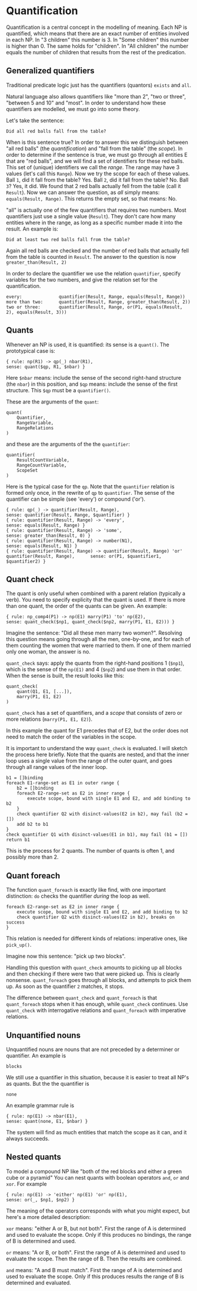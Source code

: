 # Quantification

Quantification is a central concept in the modelling of meaning. Each NP is quantified, which means that there are an exact number of entities involved in each NP. In "3 children" this number is 3. In "Some children" this number is higher than 0. The same holds for "children". In "All children" the number equals the number of children that results from the rest of the predication.     

## Generalized quantifiers

Traditional predicate logic just has the quantifiers (quantors) `exists` and `all`.

Natural language also allows quantifiers like "more than 2", "two or three", "between 5 and 10" and "most". In order to understand how these quantifiers are modelled, we must go into some theory.

Let's take the sentence:

    Did all red balls fall from the table?
    
When is this sentence true? In order to answer this we distinguish between "all red balls" (the _quantification_) and "fall from the table" (the _scope_). In order to determine if the sentence is true, we must go through all entities E that are "red balls", and we will find a set of identifiers for these red balls. This set of (unique) identifiers we call the _range_. The range may have 3 values (let's call this `Range`). Now we try the scope for each of these values. Ball `1`, did it fall from the table? Yes. Ball `2`, did it fall from the table? No. Ball `3`? Yes, it did. We found that 2 red balls actually fell from the table (call it `Result`). Now we can answer the question, as _all_ simply means: `equals(Result, Range)`. This returns the empty set, so that means: No.

"all" is actually one of the few quantifiers that requires two numbers. Most quantifiers just use a single value (`Result`). They don't care how many entities where in the range, as long as a specific number made it into the result. An example is:

    Did at least two red balls fall from the table?
    
Again all red balls are checked and the number of red balls that actually fell from the table is counted in `Result`. The answer to the question is now `greater_than(Result, 2)`    

In order to declare the quantifier we use the relation `quantifier`, specify variables for the two numbers, and give the relation set for the quantification. 

    every:              quantifier(Result, Range, equals(Result, Range))
    more than two:      quantifier(Result, Range, greater_than(Result, 2))
    two or three:       quantifier(Result, Range, or(P1, equals(Result, 2), equals(Result, 3)))

## Quants 

Whenever an NP is used, it is quantified: its sense is a `quant()`. The prototypical case is:

    { rule: np(R1) -> qp(_) nbar(R1),                                      sense: quant($qp, R1, $nbar) }
    
Here `$nbar` means: include the sense of the second right-hand structure (the `nbar`) in this position, and `$qp` means: include the sense of the first structure. This `$qp` must be a `quantifier()`. 
    
These are the arguments of the `quant`:

    quant(
        Quantifier,
        RangeVariable,
        RangeRelations        
    )
    
and these are the arguments of the the `quantifier`:

    quantifier(
        ResultCountVariable,
        RangeCountVariable,
        ScopeSet
    )    

Here is the typical case for the `qp`. Note that the `quantifier` relation is formed only once, in the rewrite of `qp` to `quantifier`. The sense of the quantifier can be simple (see 'every') or compound ('or').    

    { rule: qp(_) -> quantifier(Result, Range),                                                         sense: quantifier(Result, Range, $quantifier) }
    { rule: quantifier(Result, Range) -> 'every',                                                       sense: equals(Result, Range) }
    { rule: quantifier(Result, Range) -> 'some',                                                        sense: greater_than(Result, 0) }
    { rule: quantifier(Result, Range) -> number(N1),                                                    sense: equals(Result, N1) }
	{ rule: quantifier(Result, Range) -> quantifier(Result, Range) 'or' quantifier(Result, Range),	    sense: or(P1, $quantifier1, $quantifier2) }

## Quant check

The quant is only useful when combined with a parent relation (typically a verb). You need to specify explicity that the quant is used. If there is more than one quant, the order of the quants can be given. An example:

    { rule: np_comp4(P1) -> np(E1) marry(P1) 'to' np(E2),                    sense: quant_check($np1, quant_check($np2, marry(P1, E1, E2))) }
    
Imagine the sentence: "Did all these men marry two women?". Resolving this question means going through all the men, one-by-one, and for each of them counting the women that were married to them. If one of them married only one woman, the answer is no.     
    
`quant_check` says: apply the quants from the right-hand positions 1 (`$np1`), which is the sense of the `np(E1)` and 4 (`$np2`) and use them in that order. When the sense is built, the result looks like this:

    quant_check(
        quant(Q1, E1, [...]), 
        marry(P1, E1, E2)
    )     

`quant_check` has a set of quantifiers, and a _scope_ that consists of zero or more relations (`marry(P1, E1, E2)`).

In this example the quant for E1 precedes that of E2, but the order does not need to match the order of the variables in the scope.

It is important to understand the way `quant_check` is evaluated. I will sketch the process here briefly. Note that the quants are nested, and that the inner loop uses a single value from the range of the outer quant, and goes through all range values of the inner loop.

    b1 = []binding
    foreach E1-range-set as E1 in outer range {
        b2 = []binding
        foreach E2-range-set as E2 in inner range {
            execute scope, bound with single E1 and E2, and add binding to b2
        }
        check quantifier Q2 with disinct-values(E2 in b2), may fail (b2 = [])
        add b2 to b1
    }
    check quantifier Q1 with disinct-values(E1 in b1), may fail (b1 = [])
    return b1
    
This is the process for 2 quants. The number of quants is often 1, and possibly more than 2.    

## Quant foreach

The function `quant_foreach` is exactly like find, with one important distinction: `do` checks the quantifier _during_ the loop as well.

    foreach E2-range-set as E2 in inner range {
        execute scope, bound with single E1 and E2, and add binding to b2
        check quantifier Q2 with disinct-values(E2 in b2), breaks on success
    }  

This relation is needed for different kinds of relations: imperative ones, like `pick_up()`.

Imagine now this sentence: "pick up two blocks". 

Handling this question with `quant_check` amounts to picking up all blocks and then checking if there were two that were picked up. This is clearly nonsense. `quant_foreach` goes through all blocks, and attempts to pick them up. As soon as the quantifier `2` matches, it stops.

The difference between `quant_check` and `quant_foreach` is that `quant_foreach` stops when it has enough, while `quant_check` continues. Use `quant_check` with interrogative relations and `quant_foreach` with imperative relations. 

## Unquantified nouns

Unquantified nouns are nouns that are not preceded by a determiner or quantifier. An example is 

    blocks 

We still use a quantifier in this situation, because it is easier to treat all NP's as quants. But the the quantifier is 

    none
    
An example grammar rule is

    { rule: np(E1) -> nbar(E1),                                            sense: quant(none, E1, $nbar) }       

The system will find as much entities that match the scope as it can, and it always succeeds.

## Nested quants

To model a compound NP like "both of the red blocks and either a green cube or a pyramid" You can nest quants with boolean operators `and`, `or` and `xor`. For example

    { rule: np(E1) -> 'either' np(E1) 'or' np(E1),                         sense: or(_, $np1, $np2) }
        
The meaning of the operators corresponds with what you might expect, but here's a more detailed description:

`xor` means: "either A or B, but not both". First the range of A is determined and used to evaluate the scope. Only if this produces no bindings, the range of B is determined and used.

`or` means: "A or B, or both". First the range of A is determined and used to evaluate the scope. Then the range of B. Then the results are combined.

`and` means: "A and B must match". First the range of A is determined and used to evaluate the scope. Only if this produces results the range of B is determined and evaluated.     
